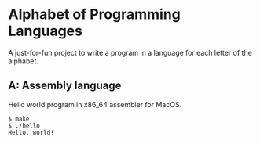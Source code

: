 # Alphabet of Programming Languages

A just-for-fun project to write a program in a language for each letter of the alphabet.

## A: Assembly language

Hello world program in x86_64 assembler for MacOS.

```
$ make
$ ./hello
Hello, world!
```

